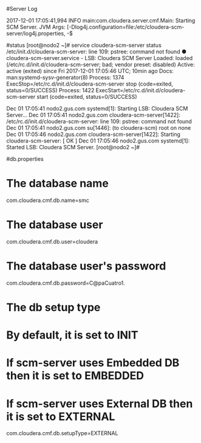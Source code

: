#Server Log

2017-12-01 17:05:41,994 INFO main:com.cloudera.server.cmf.Main: Starting SCM Server. JVM Args: [-Dlog4j.configuration=file:/etc/cloudera-scm-server/log4j.properties, -$


#status
[root@nodo2 ~]# service cloudera-scm-server status
/etc/init.d/cloudera-scm-server: line 109: pstree: command not found
● cloudera-scm-server.service - LSB: Cloudera SCM Server
   Loaded: loaded (/etc/rc.d/init.d/cloudera-scm-server; bad; vendor preset: disabled)
   Active: active (exited) since Fri 2017-12-01 17:05:46 UTC; 10min ago
     Docs: man:systemd-sysv-generator(8)
  Process: 1374 ExecStop=/etc/rc.d/init.d/cloudera-scm-server stop (code=exited, status=0/SUCCESS)
  Process: 1422 ExecStart=/etc/rc.d/init.d/cloudera-scm-server start (code=exited, status=0/SUCCESS)

Dec 01 17:05:41 nodo2.gus.com systemd[1]: Starting LSB: Cloudera SCM Server...
Dec 01 17:05:41 nodo2.gus.com cloudera-scm-server[1422]: /etc/rc.d/init.d/cloudera-scm-server: line 109: pstree: command not found
Dec 01 17:05:41 nodo2.gus.com su[1446]: (to cloudera-scm) root on none
Dec 01 17:05:46 nodo2.gus.com cloudera-scm-server[1422]: Starting cloudera-scm-server: [  OK  ]
Dec 01 17:05:46 nodo2.gus.com systemd[1]: Started LSB: Cloudera SCM Server.
[root@nodo2 ~]#


#db.properties

# The database name
com.cloudera.cmf.db.name=smc

# The database user
com.cloudera.cmf.db.user=cloudera

# The database user's password
com.cloudera.cmf.db.password=C@paCuatro1.

# The db setup type
# By default, it is set to INIT
# If scm-server uses Embedded DB then it is set to EMBEDDED
# If scm-server uses External DB then it is set to EXTERNAL
com.cloudera.cmf.db.setupType=EXTERNAL
